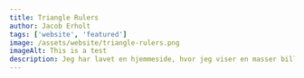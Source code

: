 ```yaml
---
title: Triangle Rulers
author: Jacob Erholt
tags: ['website', 'featured']
image: /assets/website/triangle-rulers.png
imageAlt: This is a test
description: Jeg har lavet en hjemmeside, hvor jeg viser en masser billeder jeg har taget på gåture, der er brugt HTML, CSS og JS.
---
```


